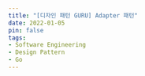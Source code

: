 ```yaml
---
title: "[디자인 패턴 GURU] Adapter 패턴"
date: 2022-01-05
pin: false
tags:
- Software Engineering
- Design Pattern
- Go
---
```

